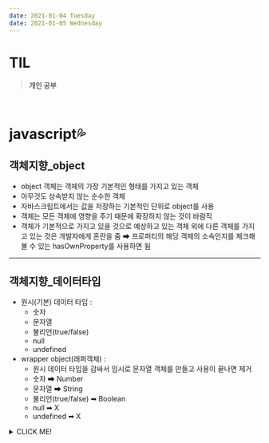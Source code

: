 ```yaml
---
date: 2021-01-04 Tuesday
date: 2021-01-05 Wednesday
---
```


# TIL

> **개인 공부**
<br />

# javascript💦

## **객체지향_object**
- object 객체는 객체의 가장 기본적인 형태를 가지고 있는 객체
- 아무것도 상속받지 않는 순수한 객체
- 자바스크립트에서는 값을 저장하는 기본적인 단위로 object를 사용
- 객체는 모든 객체에 영향을 주기 때문에 확장하지 않는 것이 바람직
- 객체가 기본적으로 가지고 있을 것으로 예상하고 있는 객체 외에 다른 객체를 가지고 있는 것은 개발자에게 혼란을 줌 ➡  프로퍼티의 해당 객체의 소속인지를 체크해볼 수 있는 hasOwnProperty를 사용하면 됨

---

## **객체지향_데이터타입**
- 원시(기본) 데이터 타입 :
  - 숫자
  - 문자열
  - 불리언(true/false)
  - null
  - undefined
- wrapper object(래퍼객체) :
  - 원시 데이터 타입을 감싸서 임시로 문자열 객체를 만들고 사용이 끝나면 제거
  - 숫자 ➡ Number
  - 문자열 ➡ String
  - 불리언(true/false) ➡ Boolean
  - null ➡ X
  - undefined ➡ X

<details>
<summary>CLICK ME!</summary>  

- 
</detials>  
